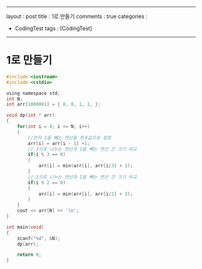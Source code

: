

---
layout : post
title : 1로 만들기
comments : true
categories : 
- CodingTest
tags : [CodingTest]
---

# 1로 만들기

```c
#include <iostream>
#include <cstdio>

using namespace std;
int N;
int arr[1000001] = { 0, 0, 1, 1, };

void dp(int * arr)
{
    for(int i = 4; i <= N; i++)
    {
        //먼저 1을 빼는 연산을 최솟값으로 설정
        arr[i] = arr[i - 1] +1;
        // 3으로 나누는 연산과 1을 빼는 연산 간 크기 비교
        if(i % 3 == 0)
        {
            arr[i] = min(arr[i], arr[i/3] + 1);
        }
        // 2으로 나누는 연산과 1을 빼는 연산 간 크기 비교
        if(i % 2 == 0)
        {
            arr[i] = min(arr[i], arr[i/2] + 1);
        }
    }
    cout << arr[N] << '\n';
}

int main(void)
{
    scanf("%d", &N);
    dp(arr);

    return 0;
}

```